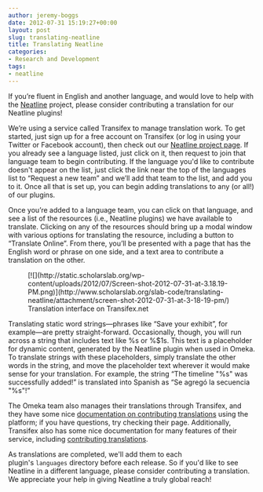 ```yaml
---
author: jeremy-boggs
date: 2012-07-31 15:19:27+00:00
layout: post
slug: translating-neatline
title: Translating Neatline
categories:
- Research and Development
tags:
- neatline
---
```


If you’re fluent in English and another language, and would love to help with the [Neatline](http://neatline.org) project, please consider contributing a translation for our Neatline plugins!

We’re using a service called Transifex to manage translation work. To get started, just sign up for a free account on Transifex (or log in using your Twitter or Facebook account), then check out our [Neatline project page](https://www.transifex.com/projects/p/neatline/). If you already see a language listed, just click on it, then request to join that language team to begin contributing. If the language you'd like to contribute doesn't appear on the list, just click the link near the top of the languages list to “Request a new team” and we’ll add that team to the list, and add you to it. Once all that is set up, you can begin adding translations to any (or all!) of our plugins.

Once you’re added to a language team, you can click on that language, and see a list of the resources (i.e., Neatline plugins) we have available to translate. Clicking on any of the resources should bring up a modal window with various options for translating the resource, including a button to “Translate Online”. From there, you’ll be presented with a page that has the English word or phrase on one side, and a text area to contribute a translation on the other.

<figure>
  [![](http://static.scholarslab.org/wp-content/uploads/2012/07/Screen-shot-2012-07-31-at-3.18.19-PM.png)](http://www.scholarslab.org/slab-code/translating-neatline/attachment/screen-shot-2012-07-31-at-3-18-19-pm/)
  <figcaption>
 Translation interface on Transifex.net
</figcaption>

</figure>

Translating static word strings&mdash;phrases like “Save your exhibit”, for example&mdash;are pretty straight-forward. Occasionally, though, you will run across a string that includes text like %s or %$1s. This text is a placeholder for dynamic content, generated by the Neatline plugin when used in Omeka. To translate strings with these placeholders, simply translate the other words in the string, and move the placeholder text wherever it would make sense for your translation. For example, the string “The timeline "%s" was successfully added!” is translated into Spanish as “Se agregó la secuencia "%s"!”

The Omeka team also manages their translations through Transifex, and they have some nice [documentation on contributing translations](http://omeka.org/codex/Translate_Omeka) using the platform; if you have questions, try checking their page. Additionally, Transifex also has some nice documentation for many features of their service, including [contributing translations](http://help.transifex.com/intro/translating.html#translating).

As translations are completed, we'll add them to each plugin's `languages` directory before each release. So if you'd like to see Neatline in a different language, please consider contributing a translation. We appreciate your help in giving Neatline a truly global reach!
